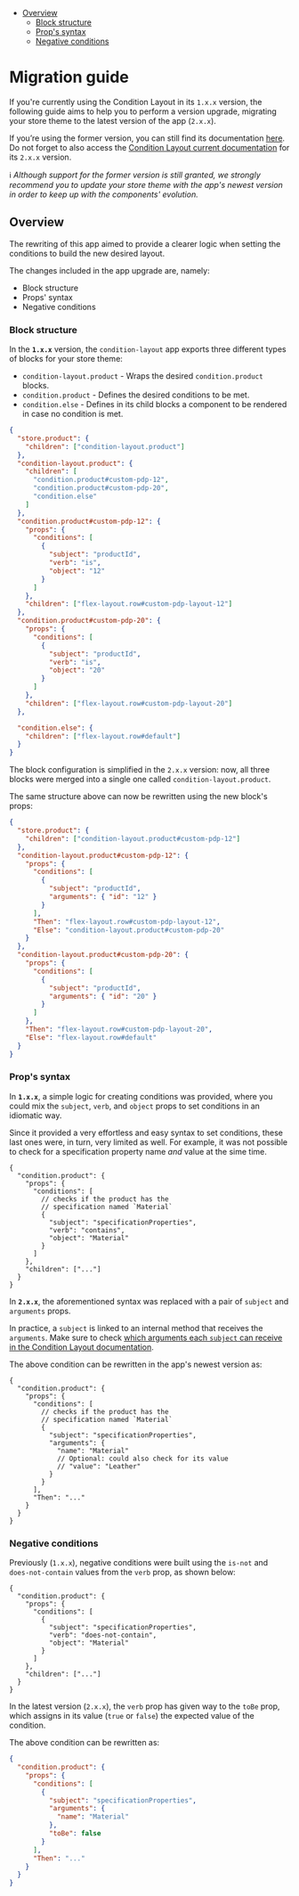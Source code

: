 <!-- @import "[TOC]" {cmd="toc" depthFrom=1 depthTo=6 orderedList=false} -->

<!-- code_chunk_output -->

- [Overview](#overview)
  - [Block structure](#block-structure)
  - [Prop's syntax](#props-syntax)
  - [Negative conditions](#negative-conditions)

<!-- /code_chunk_output -->

# Migration guide

If you're currently using the Condition Layout in its `1.x.x` version, the following guide aims to help you to perform a version upgrade, migrating your store theme to the latest version of the app (`2.x.x`).

If you’re using the former version, you can still find its documentation [here](https://github.com/vtex-apps/condition-layout/tree/master/docs/v1-DOC.md). Do not forget to also access the [Condition Layout current documentation](https://github.com/vtex-apps/condition-layout/tree/master/docs/README.md) for its `2.x.x` version. 

:information_source: *Although support for the former version is still granted, we strongly recommend you to update your store theme with the app's newest version in order to keep up with the components' evolution.*

## Overview

The rewriting of this app aimed to provide a clearer logic when setting the conditions to build the new desired layout. 

The changes included in the app upgrade are, namely:

- Block structure
- Props' syntax
- Negative conditions

### Block structure

In the **`1.x.x`** version, the `condition-layout` app exports three different types of blocks for your store theme:

- `condition-layout.product` - Wraps the desired `condition.product` blocks.
- `condition.product` - Defines the desired conditions to be met.
- `condition.else` - Defines in its child blocks a component to be rendered in case no condition is met.

```json
{
  "store.product": {
    "children": ["condition-layout.product"]
  },
  "condition-layout.product": {
    "children": [
      "condition.product#custom-pdp-12",
      "condition.product#custom-pdp-20",
      "condition.else"
    ]
  },
  "condition.product#custom-pdp-12": {
    "props": {
      "conditions": [
        {
          "subject": "productId",
          "verb": "is",
          "object": "12"
        }
      ]
    },
    "children": ["flex-layout.row#custom-pdp-layout-12"]
  },
  "condition.product#custom-pdp-20": {
    "props": {
      "conditions": [
        {
          "subject": "productId",
          "verb": "is",
          "object": "20"
        }
      ]
    },
    "children": ["flex-layout.row#custom-pdp-layout-20"]
  },

  "condition.else": {
    "children": ["flex-layout.row#default"]
  }
}
```

The block configuration is simplified in the `2.x.x` version: now, all three blocks were merged into a single one called `condition-layout.product`.

The same structure above can now be rewritten using the new block's props:

```json
{
  "store.product": {
    "children": ["condition-layout.product#custom-pdp-12"]
  },
  "condition-layout.product#custom-pdp-12": {
    "props": {
      "conditions": [
        {
          "subject": "productId",
          "arguments": { "id": "12" }
        }
      ],
      "Then": "flex-layout.row#custom-pdp-layout-12",
      "Else": "condition-layout.product#custom-pdp-20"
    }
  },
  "condition-layout.product#custom-pdp-20": {
    "props": {
      "conditions": [
        {
          "subject": "productId",
          "arguments": { "id": "20" }
        }
      ]
    },
    "Then": "flex-layout.row#custom-pdp-layout-20",
    "Else": "flex-layout.row#default"
  }
}
```

### Prop's syntax

In **`1.x.x`**, a simple logic for creating conditions was provided, where you could mix the `subject`, `verb`, and `object` props to set conditions in an idiomatic way. 

Since it provided a very effortless and easy syntax to set conditions, these last ones were, in turn, very limited as well. For example, it was not possible to check for a specification property name *and* value at the sime time.

```jsonc
{
  "condition.product": {
    "props": {
      "conditions": [
        // checks if the product has the
        // specification named `Material`
        {
          "subject": "specificationProperties",
          "verb": "contains",
          "object": "Material"
        }
      ]
    },
    "children": ["..."]
  }
}
```

In **`2.x.x`**, the aforementioned syntax was replaced with a pair of `subject` and `arguments` props. 

In practice, a `subject` is linked to an internal method that receives the `arguments`. Make sure to check [which arguments each `subject` can receive in the Condition Layout documentation](/docs/readme.md).

The above condition can be rewritten in the app's newest version as:

```jsonc
{
  "condition.product": {
    "props": {
      "conditions": [
        // checks if the product has the
        // specification named `Material`
        {
          "subject": "specificationProperties",
          "arguments": {
            "name": "Material"
            // Optional: could also check for its value
            // "value": "Leather"
          }
        }
      ],
      "Then": "..."
    }
  }
}
```

### Negative conditions

Previously (`1.x.x`), negative conditions were built using the `is-not` and `does-not-contain` values from the `verb` prop, as shown below:

```jsonc
{
  "condition.product": {
    "props": {
      "conditions": [
        {
          "subject": "specificationProperties",
          "verb": "does-not-contain",
          "object": "Material"
        }
      ]
    },
    "children": ["..."]
  }
}
```

In the latest version (`2.x.x`), the `verb` prop has given way to the `toBe` prop, which assigns in its value (`true` or `false`) the expected value of the condition.

The above condition can be rewritten as:

```json
{
  "condition.product": {
    "props": {
      "conditions": [
        {
          "subject": "specificationProperties",
          "arguments": {
            "name": "Material"
          },
          "toBe": false
        }
      ],
      "Then": "..."
    }
  }
}
```
